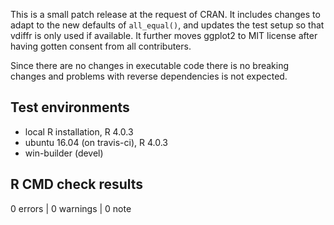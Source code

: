 This is a small patch release at the request of CRAN. It includes changes to
adapt to the new defaults of `all_equal()`, and updates the test setup so that
vdiffr is only used if available. It further moves ggplot2 to MIT license after
having gotten consent from all contributers.

Since there are no changes in executable code there is no breaking changes and 
problems with reverse dependencies is not expected.

## Test environments
* local R installation, R 4.0.3
* ubuntu 16.04 (on travis-ci), R 4.0.3
* win-builder (devel)

## R CMD check results

0 errors | 0 warnings | 0 note
